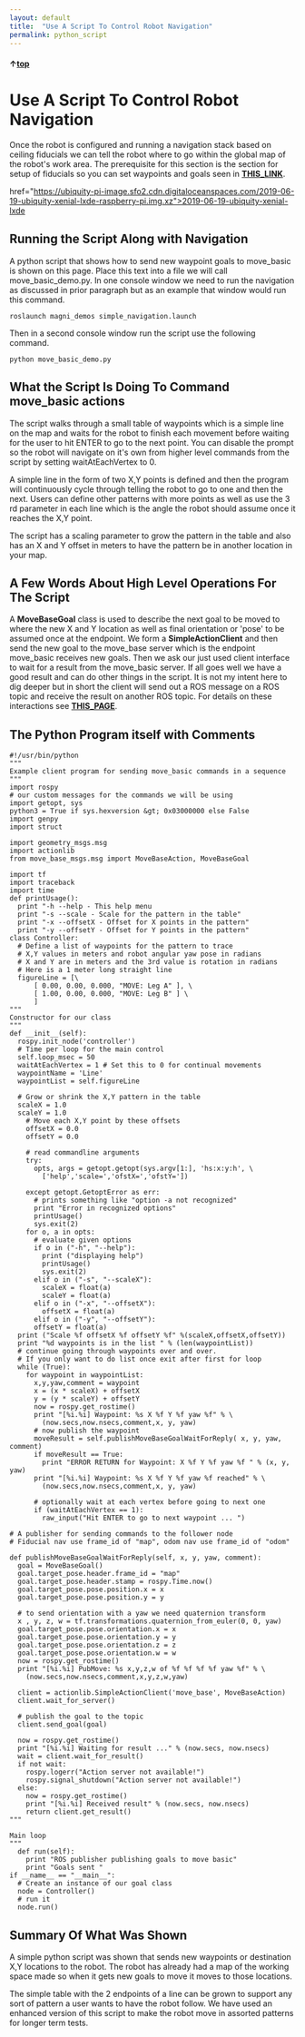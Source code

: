 ```yaml
---
layout: default
title:  "Use A Script To Control Robot Navigation"
permalink: python_script
---
```


#### &uarr;[top](https://ubiquityrobotics.github.io/learn/)

# Use A Script To Control Robot Navigation
Once the robot is configured and running a navigation stack based on ceiling
fiducials we can tell the robot where to go within the global map of the robot's
work area. The prerequisite for this section is the section for setup of fiducials
so you can set waypoints and goals seen in
[**THIS_LINK**](https://learn.ubiquityrobotics.com/fiducials).

 href="https://ubiquity-pi-image.sfo2.cdn.digitaloceanspaces.com/2019-06-19-ubiquity-xenial-lxde-raspberry-pi.img.xz">2019-06-19-ubiquity-xenial-lxde
                    


## Running the Script Along with Navigation
A python script that shows how to send new waypoint goals to move_basic is
shown on this page. Place this text into a file we will call move_basic_demo.py.
In one console window we need to run the navigation as discussed in prior
paragraph but as an example that window would run this command.

    roslaunch magni_demos simple_navigation.launch

Then in a second console window run the script use the following command.

    python move_basic_demo.py

## What the Script Is Doing To Command move_basic actions
The script walks through a small table of waypoints which is a simple line on
the map and waits for the robot to finish each movement before waiting for the
user to hit ENTER to go to the next point. You can disable the prompt so the
robot will navigate on it's own from higher level commands from the script by
setting waitAtEachVertex to 0.

A simple line in the form of two X,Y points is defined and then the program will
continuously cycle through telling the robot to go to one and then the next.
Users can define other patterns with more points as well as use the 3 rd
parameter in each line which is the angle the robot should assume once it
reaches the X,Y point.

The script has a scaling parameter to grow the pattern in the table and also has
an X and Y offset in meters to have the pattern be in another location in your
map.

## A Few Words About High Level Operations For The Script
A **MoveBaseGoal** class is used to describe the next goal to be moved to where
the new X and Y location as well as final orientation or 'pose' to be assumed
once at the endpoint. We form a **SimpleActionClient** and then send the new
goal to the move_base server which is the endpoint move_basic receives new
goals. Then we ask our just used client interface to wait for a result from the
move_basic server. If all goes well we have a good result and can do other
things in the script.
It is not my intent here to dig deeper but in short the client will send out a ROS
message on a ROS topic and receive the result on another ROS topic. For
details on these interactions see
[**THIS_PAGE**](http://wiki.ros.org/move_basic).

## The Python Program itself with Comments

```
#!/usr/bin/python
"""
Example client program for sending move_basic commands in a sequence
"""
import rospy
# our custom messages for the commands we will be using
import getopt, sys
python3 = True if sys.hexversion &gt; 0x03000000 else False
import genpy
import struct

import geometry_msgs.msg
import actionlib
from move_base_msgs.msg import MoveBaseAction, MoveBaseGoal

import tf
import traceback
import time
def printUsage():
  print "-h --help - This help menu
  print "-s --scale - Scale for the pattern in the table"
  print "-x --offsetX - Offset for X points in the pattern"
  print "-y --offsetY - Offset for Y points in the pattern"
class Controller:
  # Define a list of waypoints for the pattern to trace
  # X,Y values in meters and robot angular yaw pose in radians
  # X and Y are in meters and the 3rd value is rotation in radians
  # Here is a 1 meter long straight line
  figureLine = [\
      [ 0.00, 0.00, 0.000, "MOVE: Leg A" ], \
      [ 1.00, 0.00, 0.000, "MOVE: Leg B" ] \
      ]
"""
Constructor for our class
"""
def __init__(self):
  rospy.init_node('controller')
  # Time per loop for the main control
  self.loop_msec = 50
  waitAtEachVertex = 1 # Set this to 0 for continual movements
  waypointName = 'Line'
  waypointList = self.figureLine

  # Grow or shrink the X,Y pattern in the table
  scaleX = 1.0
  scaleY = 1.0
    # Move each X,Y point by these offsets
    offsetX = 0.0
    offsetY = 0.0

    # read commandline arguments
    try:
      opts, args = getopt.getopt(sys.argv[1:], 'hs:x:y:h', \
        ['help','scale=','ofstX=','ofstY='])

    except getopt.GetoptError as err:
      # prints something like "option -a not recognized"
      print "Error in recognized options"
      printUsage()
      sys.exit(2)
    for o, a in opts:
      # evaluate given options
      if o in ("-h", "--help"):
        print ("displaying help")
        printUsage()
        sys.exit(2)
      elif o in ("-s", "--scaleX"):
        scaleX = float(a)
        scaleY = float(a)
      elif o in ("-x", "--offsetX"):
        offsetX = float(a)
      elif o in ("-y", "--offsetY"):
      offsetY = float(a)
  print ("Scale %f offsetX %f offsetY %f" %(scaleX,offsetX,offsetY))
  print "%d waypoints is in the list " % (len(waypointList))
  # continue going through waypoints over and over.
  # If you only want to do list once exit after first for loop
  while (True):
    for waypoint in waypointList:
      x,y,yaw,comment = waypoint
      x = (x * scaleX) + offsetX
      y = (y * scaleY) + offsetY
      now = rospy.get_rostime()
      print "[%i.%i] Waypoint: %s X %f Y %f yaw %f" % \
        (now.secs,now.nsecs,comment,x, y, yaw)
      # now publish the waypoint
      moveResult = self.publishMoveBaseGoalWaitForReply( x, y, yaw, comment)
      if moveResult == True:
        print "ERROR RETURN for Waypoint: X %f Y %f yaw %f " % (x, y, yaw)
      print "[%i.%i] Waypoint: %s X %f Y %f yaw %f reached" % \
        (now.secs,now.nsecs,comment,x, y, yaw)

      # optionally wait at each vertex before going to next one
      if (waitAtEachVertex == 1):
        raw_input("Hit ENTER to go to next waypoint ... ")

# A publisher for sending commands to the follower node
# Fiducial nav use frame_id of "map", odom nav use frame_id of "odom"

def publishMoveBaseGoalWaitForReply(self, x, y, yaw, comment):
  goal = MoveBaseGoal()
  goal.target_pose.header.frame_id = "map"
  goal.target_pose.header.stamp = rospy.Time.now()
  goal.target_pose.pose.position.x = x
  goal.target_pose.pose.position.y = y

  # to send orientation with a yaw we need quaternion transform
  x , y, z, w = tf.transformations.quaternion_from_euler(0, 0, yaw)
  goal.target_pose.pose.orientation.x = x
  goal.target_pose.pose.orientation.y = y
  goal.target_pose.pose.orientation.z = z
  goal.target_pose.pose.orientation.w = w
  now = rospy.get_rostime()
  print "[%i.%i] PubMove: %s x,y,z,w of %f %f %f %f yaw %f" % \
    (now.secs,now.nsecs,comment,x,y,z,w,yaw)

  client = actionlib.SimpleActionClient('move_base', MoveBaseAction)
  client.wait_for_server()

  # publish the goal to the topic
  client.send_goal(goal)

  now = rospy.get_rostime()
  print "[%i.%i] Waiting for result ..." % (now.secs, now.nsecs)
  wait = client.wait_for_result()
  if not wait:
    rospy.logerr("Action server not available!")
    rospy.signal_shutdown("Action server not available!")
  else:
    now = rospy.get_rostime()
    print "[%i.%i] Received result" % (now.secs, now.nsecs)
    return client.get_result()
"""

Main loop
"""
  def run(self):
    print "ROS publisher publishing goals to move basic"
    print "Goals sent "
if __name__ == "__main__":
  # Create an instance of our goal class
  node = Controller()
  # run it
  node.run()
```
## Summary Of What Was Shown
A simple python script was shown that sends new waypoints or destination X,Y
locations to the robot. The robot has already had a map of the working space
made so when it gets new goals to move it moves to those locations.

The simple table with the 2 endpoints of a line can be grown to support any
sort of pattern a user wants to have the robot follow. We have used an
enhanced version of this script to make the robot move in assorted patterns for longer term tests.
